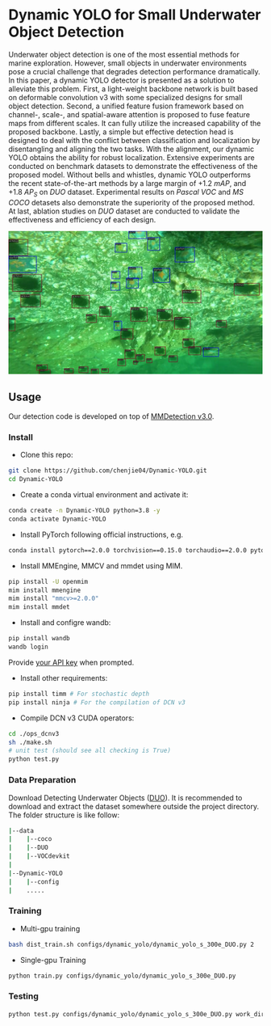 # Dynamic YOLO for Small Underwater Object Detection

Underwater object detection is one of the most essential methods for marine exploration. However, small objects in underwater environments pose a crucial challenge that degrades detection performance dramatically. In this paper, a dynamic YOLO detector is presented as a solution to alleviate this problem. First, a light-weight backbone network is built based on deformable convolution v3 with some specialized designs for small object detection. Second, a unified feature fusion framework based on channel-, scale-, and spatial-aware attention is proposed to fuse feature maps from different scales. It can fully utilize the increased capability of the proposed backbone. Lastly, a simple but effective detection head is designed to deal with the conflict between classification and localization by disentangling and aligning the two tasks. With the alignment, our dynamic YOLO obtains the ability for robust localization. Extensive experiments are conducted on benchmark datasets to demonstrate the effectiveness of the proposed model. Without bells and whistles, dynamic YOLO outperforms the recent state-of-the-art methods by a large margin of $+1.2 \ mAP$, and $+1.8 \ AP_{S}$ on $\textit{DUO}$ dataset. Experimental results on $\textit{Pascal VOC}$ and $\textit{MS COCO}$ detasets also demonstrate the superiority of the proposed method. At last, ablation studies on $\textit{DUO}$ dataset are conducted to validate the effectiveness and efficiency of each design.

![](images/9.jpg)

## Usage

Our detection code is developed on top of [MMDetection v3.0](https://github.com/open-mmlab/mmdetection/tree/3.x).

### Install

- Clone this repo:

```bash
git clone https://github.com/chenjie04/Dynamic-YOLO.git
cd Dynamic-YOLO
```

- Create a conda virtual environment and activate it:

```bash
conda create -n Dynamic-YOLO python=3.8 -y
conda activate Dynamic-YOLO
```

- Install PyTorch following official instructions, e.g.

```bash
conda install pytorch==2.0.0 torchvision==0.15.0 torchaudio==2.0.0 pytorch-cuda=11.8 -c pytorch -c nvidia
```

- Install MMEngine, MMCV and mmdet using MIM.

```bash
pip install -U openmim
mim install mmengine
mim install "mmcv>=2.0.0"
mim install mmdet
```

- Install and configre wandb:

```bash
pip install wandb
wandb login
```

Provide [your API key](https://wandb.ai/authorize) when prompted.

- Install other requirements:

```bash
pip install timm # For stochastic depth
pip install ninja # For the compilation of DCN v3 
```

- Compile DCN v3 CUDA operators:

```bash
cd ./ops_dcnv3
sh ./make.sh
# unit test (should see all checking is True)
python test.py
```

### Data Preparation

Download Detecting Underwater Objects ([DUO](https://github.com/chongweiliu/DUO)). It is recommended to download and extract the dataset somewhere outside the project directory. The folder structure is like follow:

```bash
|--data
|    |--coco
|    |--DUO
|    |--VOCdevkit
|
|--Dynamic-YOLO
|    |--config
|    .....
```

### Training

- Multi-gpu training

```bash
bash dist_train.sh configs/dynamic_yolo/dynamic_yolo_s_300e_DUO.py 2
```

- Single-gpu Training

```bash
python train.py configs/dynamic_yolo/dynamic_yolo_s_300e_DUO.py
```

### Testing

```bash
python test.py configs/dynamic_yolo/dynamic_yolo_s_300e_DUO.py work_dirs/dynamic_yolo_s_300e_DUO/epoch_300.pth
```
